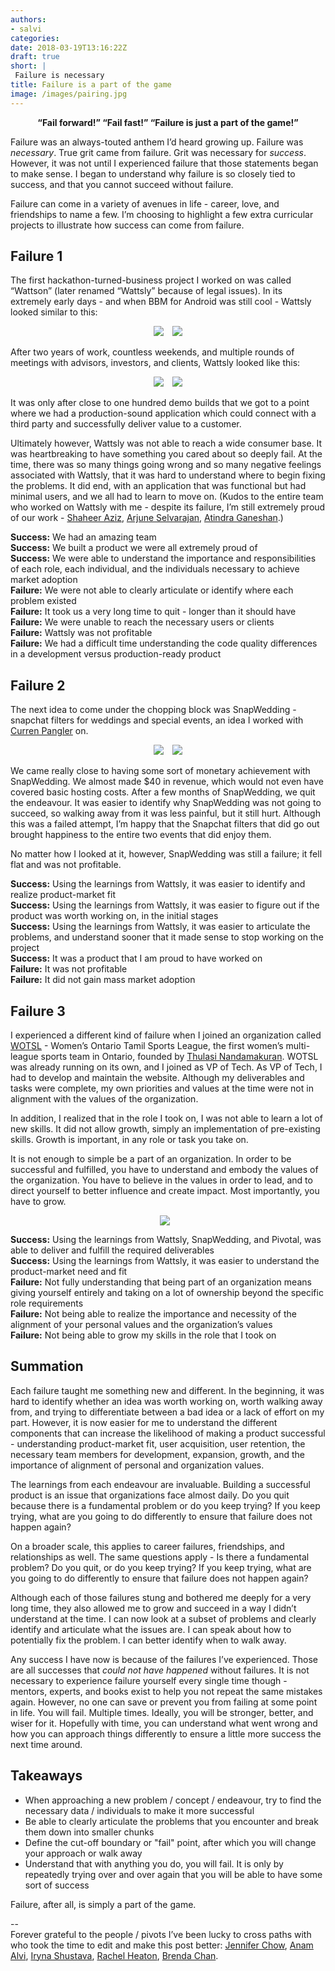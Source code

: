 ```yaml
---
authors:
- salvi 
categories:
date: 2018-03-19T13:16:22Z
draft: true
short: |
 Failure is necessary
title: Failure is a part of the game
image: /images/pairing.jpg
---
```


<p style="text-align: center; font-weight: bold">“Fail forward!” “Fail fast!” “Failure is just a part of the game!”</p>

Failure was an always-touted anthem I’d heard growing up. Failure was _necessary_. True grit came from failure. Grit was necessary for *success*. However, it was not until I experienced failure that those statements began to make sense. I began to understand why failure is so closely tied to success, and that you cannot succeed without failure.

Failure can come in a variety of avenues in life - career, love, and friendships to name a few. I’m choosing to highlight a few extra curricular projects to illustrate how success can come from failure.

## Failure 1
The first hackathon-turned-business project I worked on was called “Wattson” (later renamed “Wattsly” because of legal issues). In its extremely early days - and when BBM for Android was still cool - Wattsly looked similar to this:

<p style="text-align: center">
	<img src="/images/failure/wattsly1.png" class="right small" style="padding-right: 10px" >
	<img src="/images/failure/wattsly2.png" class="left small" >
</p>


After two years of work, countless weekends, and multiple rounds of meetings with advisors, investors, and clients, Wattsly looked like this:

<p style="text-align: center">
	<img src="/images/failure/wattsly3.png" class="right small" style="padding-right: 10px" >
	<img src="/images/failure/wattsly4.png" class="left small" >
</p>


It was only after close to one hundred demo builds that we got to a point where we had a production-sound application which could connect with a third party and successfully deliver value to a customer.

Ultimately however, Wattsly was not able to reach a wide consumer base. It was heartbreaking to have something you cared about so deeply fail. At the time, there was so many things going wrong and so many negative feelings associated with Wattsly, that it was hard to understand where to begin fixing the problems. It did end, with an application that was functional but had minimal users, and we all had to learn to move on. (Kudos to the entire team who worked on Wattsly with me - despite its failure,  I’m still extremely proud of our work - [Shaheer Aziz](https://www.linkedin.com/in/shaheer-aziz-17aa9427/), [Arjune Selvarajan](https://www.linkedin.com/in/arjuneselvarajan), [Atindra Ganeshan](https://www.linkedin.com/in/atindra-ganeshen-30276963/).)

**Success:** We had an amazing team  
**Success:** We built a product we were all extremely proud of  
**Success:** We were able to understand the importance and responsibilities of each role, each individual, and the individuals necessary to achieve market adoption  
**Failure:** We were not able to clearly articulate or identify where each problem existed  
**Failure:** It took us a very long time to quit - longer than it should have  
**Failure:** We were unable to reach the necessary users or clients  
**Failure:** Wattsly was not profitable  
**Failure:** We had a difficult time understanding the code quality differences in a development versus production-ready product  


## Failure 2

The next idea to come under the chopping block was SnapWedding - snapchat filters for weddings and special events, an idea I worked with [Curren Pangler](https://www.linkedin.com/in/curren-pangler-5b8b21110/) on. 

<p style="text-align: center">
	<img src="/images/failure/snapwedding1.jpg" class="right small" style="padding-right: 10px" >
	<img src="/images/failure/snapwedding2.jpg" class="left small" >
</p>

We came really close to having some sort of monetary achievement with SnapWedding. We almost made $40 in revenue, which would not even have covered basic hosting costs. After a few months of SnapWedding, we quit the endeavour. It was easier to identify why SnapWedding was not going to succeed, so walking away from it was less painful, but it still hurt. Although this was a failed attempt, I’m happy that the Snapchat filters that did go out brought happiness to the entire two events that did enjoy them.

No matter how I looked at it, however, SnapWedding was still a failure; it fell flat and was not profitable.

**Success:** Using the learnings from Wattsly, it was easier to identify and realize product-market fit   
**Success:** Using the learnings from Wattsly, it was easier to figure out if the product was worth working on, in the initial stages  
**Success:** Using the learnings from Wattsly, it was easier to articulate the problems, and understand sooner that it made sense to stop working on the project  
**Success:** It was a product that I am proud to have worked on  
**Failure:** It was not profitable  
**Failure:** It did not gain mass market adoption  
 

## Failure 3

I experienced a different kind of failure when I joined an organization called [WOTSL](http://wotsl.ca/) - Women’s Ontario Tamil Sports League, the first women’s multi-league sports team in Ontario, founded by [Thulasi Nandamakuran](https://www.linkedin.com/in/thulasi-nandakumaran-503b9241/). WOTSL was already running on its own, and I joined as VP of Tech. As VP of Tech, I had to develop and maintain the website. Although my deliverables and tasks were complete, my own priorities and values at the time were not in alignment with the values of the organization.

In addition, I realized that in the role I took on, I was not able to learn a lot of new skills. It did not allow growth, simply an implementation of pre-existing skills. Growth is important, in any role or task you take on.

It is not enough to simple be a part of an organization. In order to be successful and fulfilled, you have to understand and embody the values of the organization. You have to believe in the values in order to lead, and to direct yourself to better influence and create impact. Most importantly, you have to grow.


<p style="text-align: center">
	<img src="/images/failure/wotsl1.png" class="right small" style="padding-right: 10px" >
</p>


**Success:** Using the learnings from Wattsly, SnapWedding, and Pivotal, was able to deliver and fulfill the required deliverables   
**Success:** Using the learnings from Wattsly, it was easier to understand the product-market need and fit  
**Failure:** Not fully understanding that being part of an organization means giving yourself entirely and taking on a lot of ownership beyond the specific role requirements  
**Failure:** Not being able to realize the importance and necessity of the alignment of your personal values and the organization’s values  
**Failure:** Not being able to grow my skills in the role that I took on  


## Summation
Each failure taught me something new and different. In the beginning, it was hard to identify whether an idea was worth working on, worth walking away from, and trying to differentiate between a bad idea or a lack of effort on my part. However, it is now easier for me to understand the different components that can increase the likelihood of making a product successful - understanding product-market fit, user acquisition, user retention, the necessary team members for development, expansion, growth, and the importance of alignment of personal and organization values.

The learnings from each endeavour are invaluable. Building a successful product is an issue that organizations face almost daily. Do you quit because there is a fundamental problem or do you keep trying? If you keep trying, what are you going to do differently to ensure that failure does not happen again? 

On a broader scale, this applies to career failures, friendships, and relationships as well. The same questions apply - Is there a fundamental problem? Do you quit, or do you keep trying? If you keep trying, what are you going to do differently to ensure that failure does not happen again?

Although each of those failures stung and bothered me deeply for a very long time, they also allowed me to grow and succeed in a way I didn’t understand at the time. I can now look at a subset of problems and clearly identify and articulate what the issues are. I can speak about how to potentially fix the problem. I can better identify when to walk away.

Any success I have now is because of the failures I’ve experienced. Those are all successes that _could not have happened_ without failures. It is not necessary to experience failure yourself every single time though - mentors, experts, and books exist to help you not repeat the same mistakes again. However, no one can save or prevent you from failing at some point in life. You will fail. Multiple times. Ideally, you will be stronger, better, and wiser for it. Hopefully with time, you can understand what went wrong and how you can approach things differently to ensure a little more success the next time around.


## Takeaways
* When approaching a new problem / concept / endeavour, try to find the necessary data / individuals to make it more successful
* Be able to clearly articulate the problems that you encounter and break them down into smaller chunks
* Define the cut-off boundary or "fail" point, after which you will change your approach or walk away
* Understand that with anything you do, you will fail. It is only by repeatedly trying over and over again that you will be able to have some sort of success




Failure, after all, is simply a part of the game.



--  
Forever grateful to the people / pivots I’ve been lucky to cross paths with who took the time to edit and make this post better: [Jennifer Chow](https://www.linkedin.com/in/jenniferchow1/), [Anam Alvi](https://www.linkedin.com/in/anamalvi/), [Iryna Shustava](https://www.linkedin.com/in/irynashustava/), [Rachel Heaton](https://www.linkedin.com/in/rachelheaton/), [Brenda Chan](https://ca.linkedin.com/in/bsnchan/).

